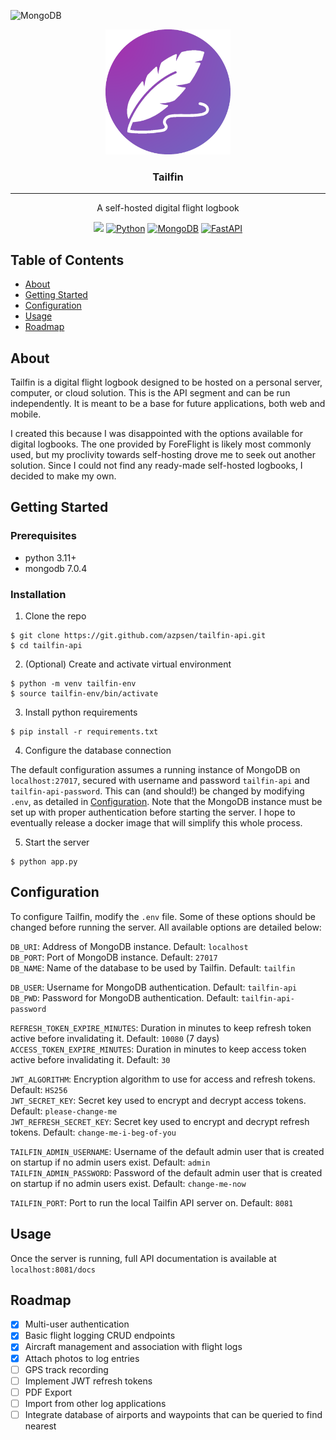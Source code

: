 ![MongoDB](https://img.shields.io/badge/MongoDB-%234ea94b.svg?style=for-the-badge&logo=mongodb&logoColor=white)

<p align="center">
    <a href="" rel="nooperner">
    <img width=200px height=200px src="logo.png" alt="Tailfin Logo"></a>
</p>

<h3 align="center">Tailfin</h3>

---

<p align="center">A self-hosted digital flight logbook</p>

<p align="center">
    <a href="LICENSE"><img src="https://img.shields.io/github/license/azpsen/tailfin-web?style=for-the-badge" /></a>
    <a href="https://python.org/"><img src="https://img.shields.io/badge/python-3670A0?style=for-the-badge&logo=python&logoColor=ffdd54" alt="Python" /></a>
    <a href="https://www.mongodb.com/"><img src="https://img.shields.io/badge/MongoDB-%234ea94b.svg?style=for-the-badge&logo=mongodb&logoColor=white" alt="MongoDB" /></a>
    <a href="https://fastapi.tiangolo.com/"><img src="https://img.shields.io/badge/FastAPI-005571?style=for-the-badge&logo=fastapi" alt="FastAPI" /></a>
</p>

## Table of Contents

+ [About](#about)
+ [Getting Started](#getting_started)
+ [Configuration](#configuration)
+ [Usage](#usage)
+ [Roadmap](#roadmap)

## About <a name="about"></a>

Tailfin is a digital flight logbook designed to be hosted on a personal server, computer, or cloud solution. This is the
API segment and can be run independently. It is meant to be a base for future applications, both web and mobile.

I created this because I was disappointed with the options available for digital logbooks. The one provided by
ForeFlight is likely most commonly used, but my proclivity towards self-hosting drove me to seek out another solution.
Since I could not find any ready-made self-hosted logbooks, I decided to make my own.

## Getting Started <a name="getting_started"></a>

### Prerequisites

- python 3.11+
- mongodb 7.0.4

### Installation

1. Clone the repo

```
$ git clone https://git.github.com/azpsen/tailfin-api.git
$ cd tailfin-api
```

2. (Optional) Create and activate virtual environment

```
$ python -m venv tailfin-env
$ source tailfin-env/bin/activate
```

3. Install python requirements

```
$ pip install -r requirements.txt
```

4. Configure the database connection

The default configuration assumes a running instance of MongoDB on `localhost:27017`, secured with username and
password `tailfin-api` and `tailfin-api-password`. This can (and should!) be changed by
modifying `.env`, as detailed in [Configuration](#configuration). Note that the MongoDB instance must be set up with
proper authentication before starting the server. I hope to eventually release a docker image that will simplify this
whole process.

5. Start the server

```
$ python app.py
```

## Configuration <a name="configuration"></a>

To configure Tailfin, modify the `.env` file. Some of these options should be changed before running the server. All
available options are detailed below:

`DB_URI`: Address of MongoDB instance. Default: `localhost`
<br />
`DB_PORT`: Port of MongoDB instance. Default: `27017`
<br />
`DB_NAME`: Name of the database to be used by Tailfin. Default: `tailfin`

`DB_USER`: Username for MongoDB authentication. Default: `tailfin-api`
<br />
`DB_PWD`: Password for MongoDB authentication. Default: `tailfin-api-password`

`REFRESH_TOKEN_EXPIRE_MINUTES`: Duration in minutes to keep refresh token active before invalidating it. Default:
`10080` (7 days)
<br />
`ACCESS_TOKEN_EXPIRE_MINUTES`: Duration in minutes to keep access token active before invalidating it. Default: `30`

`JWT_ALGORITHM`: Encryption algorithm to use for access and refresh tokens. Default: `HS256`
<br />
`JWT_SECRET_KEY`: Secret key used to encrypt and decrypt access tokens. Default: `please-change-me`
<br />
`JWT_REFRESH_SECRET_KEY`: Secret key used to encrypt and decrypt refresh tokens. Default: `change-me-i-beg-of-you`

`TAILFIN_ADMIN_USERNAME`: Username of the default admin user that is created on startup if no admin users exist.
Default: `admin`
<br />
`TAILFIN_ADMIN_PASSWORD`: Password of the default admin user that is created on startup if no admin users exist.
Default: `change-me-now`

`TAILFIN_PORT`: Port to run the local Tailfin API server on. Default: `8081`

## Usage <a name="usage"></a>

Once the server is running, full API documentation is available at `localhost:8081/docs`

## Roadmap <a name="roadmap"></a>

- [x] Multi-user authentication
- [x] Basic flight logging CRUD endpoints
- [x] Aircraft management and association with flight logs
- [x] Attach photos to log entries
- [ ] GPS track recording
- [ ] Implement JWT refresh tokens
- [ ] PDF Export
- [ ] Import from other log applications
- [ ] Integrate database of airports and waypoints that can be queried to find nearest
